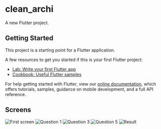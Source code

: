 # clean_archi

A new Flutter project.

## Getting Started

This project is a starting point for a Flutter application.

A few resources to get you started if this is your first Flutter project:

- [Lab: Write your first Flutter app](https://flutter.dev/docs/get-started/codelab)
- [Cookbook: Useful Flutter samples](https://flutter.dev/docs/cookbook)

For help getting started with Flutter, view our
[online documentation](https://flutter.dev/docs), which offers tutorials,
samples, guidance on mobile development, and a full API reference.

## Screens

![First screen](./doc/Capture1.PNG "First screen")
![Question 1](./doc/Capture2.PNG "Question screen")
![Question 3](./doc/Capture3.PNG "Question screen")
![Question 5](./doc/Capture4.PNG "Question screen")
![Result](./doc/Capture5.PNG "Result screen")
